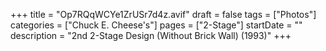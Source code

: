 +++
title = "Op7RQqWCYe1ZrUSr7d4z.avif"
draft = false
tags = ["Photos"]
categories = ["Chuck E. Cheese's"]
pages = ["2-Stage"]
startDate = ""
description = "2nd 2-Stage Design (Without Brick Wall) (1993)"
+++
